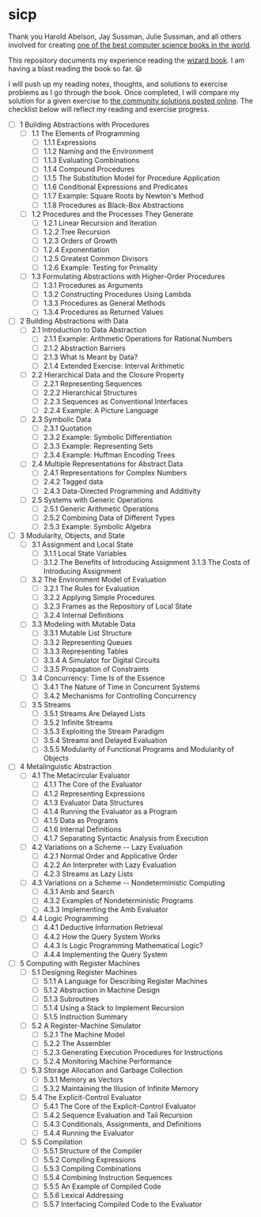 # sicp
Thank you Harold Abelson, Jay Sussman, Julie Sussman, and all others involved for creating [one of the best computer science books in the world](https://mitpress.mit.edu/sicp/).

This repository documents my experience reading the [wizard book](http://en.wikipedia.org/wiki/Structure_and_Interpretation_of_Computer_Programs#cite_note-2). I am having a blast reading the book so far. :smiley:

I will push up my reading notes, thoughts, and solutions to exercise problems as I go through the book. Once completed, I will compare my solution for a given exercise to [the community solutions posted online](http://community.schemewiki.org/?SICP-Solutions). The checklist below will reflect my reading and exercise progress.

- [ ] 1  Building Abstractions with Procedures
	- [ ] 1.1  The Elements of Programming
        - [ ] 1.1.1  Expressions
        - [ ] 1.1.2  Naming and the Environment
        - [ ] 1.1.3  Evaluating Combinations
        - [ ] 1.1.4  Compound Procedures
        - [ ] 1.1.5  The Substitution Model for Procedure Application
        - [ ] 1.1.6  Conditional Expressions and Predicates
        - [ ] 1.1.7  Example: Square Roots by Newton's Method
        - [ ] 1.1.8  Procedures as Black-Box Abstractions
	- [ ] 1.2  Procedures and the Processes They Generate
        - [ ] 1.2.1  Linear Recursion and Iteration
        - [ ] 1.2.2  Tree Recursion
        - [ ] 1.2.3  Orders of Growth
        - [ ] 1.2.4  Exponentiation
        - [ ] 1.2.5  Greatest Common Divisors
        - [ ] 1.2.6  Example: Testing for Primality
	- [ ] 1.3  Formulating Abstractions with Higher-Order Procedures
        - [ ] 1.3.1  Procedures as Arguments
        - [ ] 1.3.2  Constructing Procedures Using Lambda
        - [ ] 1.3.3  Procedures as General Methods
        - [ ] 1.3.4  Procedures as Returned Values
- [ ] 2  Building Abstractions with Data
	- [ ] 2.1  Introduction to Data Abstraction
        - [ ] 2.1.1  Example: Arithmetic Operations for Rational Numbers
        - [ ] 2.1.2  Abstraction Barriers
        - [ ] 2.1.3  What Is Meant by Data?
        - [ ] 2.1.4  Extended Exercise: Interval Arithmetic
	- [ ] 2.2  Hierarchical Data and the Closure Property
        - [ ] 2.2.1  Representing Sequences
        - [ ] 2.2.2  Hierarchical Structures
        - [ ] 2.2.3  Sequences as Conventional Interfaces
        - [ ] 2.2.4  Example: A Picture Language
	- [ ] 2.3  Symbolic Data
        - [ ] 2.3.1  Quotation
        - [ ] 2.3.2  Example: Symbolic Differentiation
        - [ ] 2.3.3  Example: Representing Sets
        - [ ] 2.3.4  Example: Huffman Encoding Trees
	- [ ] 2.4  Multiple Representations for Abstract Data
        - [ ] 2.4.1  Representations for Complex Numbers
        - [ ] 2.4.2  Tagged data
        - [ ] 2.4.3  Data-Directed Programming and Additivity
	- [ ] 2.5  Systems with Generic Operations
        - [ ] 2.5.1  Generic Arithmetic Operations
        - [ ] 2.5.2  Combining Data of Different Types
        - [ ] 2.5.3  Example: Symbolic Algebra
- [ ] 3  Modularity, Objects, and State
	- [ ] 3.1  Assignment and Local State
        - [ ] 3.1.1  Local State Variables
        - [ ] 3.1.2  The Benefits of Introducing Assignment
        3.1.3  The Costs of Introducing Assignment
	- [ ] 3.2  The Environment Model of Evaluation
        - [ ] 3.2.1  The Rules for Evaluation
        - [ ] 3.2.2  Applying Simple Procedures
        - [ ] 3.2.3  Frames as the Repository of Local State
        - [ ] 3.2.4  Internal Definitions
	- [ ] 3.3  Modeling with Mutable Data
        - [ ] 3.3.1  Mutable List Structure
        - [ ] 3.3.2  Representing Queues
        - [ ] 3.3.3  Representing Tables
        - [ ] 3.3.4  A Simulator for Digital Circuits
        - [ ] 3.3.5  Propagation of Constraints
	- [ ] 3.4  Concurrency: Time Is of the Essence
        - [ ] 3.4.1  The Nature of Time in Concurrent Systems
        - [ ] 3.4.2  Mechanisms for Controlling Concurrency
	- [ ] 3.5  Streams
        - [ ] 3.5.1  Streams Are Delayed Lists
        - [ ] 3.5.2  Infinite Streams
        - [ ] 3.5.3  Exploiting the Stream Paradigm
        - [ ] 3.5.4  Streams and Delayed Evaluation
        - [ ] 3.5.5  Modularity of Functional Programs and Modularity of Objects
- [ ] 4  Metalinguistic Abstraction
	- [ ] 4.1  The Metacircular Evaluator
        - [ ] 4.1.1  The Core of the Evaluator
        - [ ] 4.1.2  Representing Expressions
        - [ ] 4.1.3  Evaluator Data Structures
        - [ ] 4.1.4  Running the Evaluator as a Program
        - [ ] 4.1.5  Data as Programs
        - [ ] 4.1.6  Internal Definitions
        - [ ] 4.1.7  Separating Syntactic Analysis from Execution
	- [ ] 4.2  Variations on a Scheme -- Lazy Evaluation
        - [ ] 4.2.1  Normal Order and Applicative Order
        - [ ] 4.2.2  An Interpreter with Lazy Evaluation
        - [ ] 4.2.3  Streams as Lazy Lists
	- [ ] 4.3  Variations on a Scheme -- Nondeterministic Computing
        - [ ] 4.3.1  Amb and Search
        - [ ] 4.3.2  Examples of Nondeterministic Programs
        - [ ] 4.3.3  Implementing the Amb Evaluator
	- [ ] 4.4  Logic Programming
        - [ ] 4.4.1  Deductive Information Retrieval
        - [ ] 4.4.2  How the Query System Works
        - [ ] 4.4.3  Is Logic Programming Mathematical Logic?
        - [ ] 4.4.4  Implementing the Query System
- [ ] 5  Computing with Register Machines
	- [ ] 5.1  Designing Register Machines
        - [ ] 5.1.1  A Language for Describing Register Machines
        - [ ] 5.1.2  Abstraction in Machine Design
        - [ ] 5.1.3  Subroutines
        - [ ] 5.1.4  Using a Stack to Implement Recursion
        - [ ] 5.1.5  Instruction Summary
	- [ ] 5.2  A Register-Machine Simulator
        - [ ] 5.2.1  The Machine Model
        - [ ] 5.2.2  The Assembler
        - [ ] 5.2.3  Generating Execution Procedures for Instructions
        - [ ] 5.2.4  Monitoring Machine Performance
	- [ ] 5.3  Storage Allocation and Garbage Collection
        - [ ] 5.3.1  Memory as Vectors
        - [ ] 5.3.2  Maintaining the Illusion of Infinite Memory
	- [ ] 5.4  The Explicit-Control Evaluator
        - [ ] 5.4.1  The Core of the Explicit-Control Evaluator
        - [ ] 5.4.2  Sequence Evaluation and Tail Recursion
        - [ ] 5.4.3  Conditionals, Assignments, and Definitions
        - [ ] 5.4.4  Running the Evaluator
	- [ ] 5.5  Compilation
        - [ ] 5.5.1  Structure of the Compiler
        - [ ] 5.5.2  Compiling Expressions
        - [ ] 5.5.3  Compiling Combinations
        - [ ] 5.5.4  Combining Instruction Sequences
        - [ ] 5.5.5  An Example of Compiled Code
        - [ ] 5.5.6  Lexical Addressing
        - [ ] 5.5.7  Interfacing Compiled Code to the Evaluator